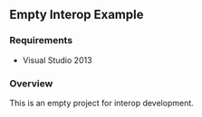 ## Empty Interop Example

### Requirements

* Visual Studio 2013

### Overview

This is an empty project for interop development.
